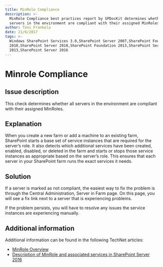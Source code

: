 ```yaml
---
title: MinRole Compliance
description: >-
  MinRole Compliance best practices report by SPDocKit determines whether all
  servers in the environment are compliant with their assigned MinRoles.
author: Toni Frankola
date: 21/6/2017
tags: >-
  Windows SharePoint Services 3.0,SharePoint Server 2007,SharePoint Foundation
  2010,SharePoint Server 2010,SharePoint Foundation 2013,SharePoint Server
  2013,SharePoint Server 2016
---
```


# Minrole Compliance

## Issue description

This check determines whether all servers in the environment are compliant with their assigned MinRoles.

## Explanation

When you create a new farm or add a machine to an existing farm, SharePoint starts a base set of service instances that are required for the server’s role. It also detects which additional services have been created, enabled, disabled, or deleted in the farm and starts or stops those service instances as appropriate based on the server’s role. This ensures that each server in your SharePoint farm runs the exact services it needs.

## Solution

If a server is marked as not compliant, the easiest way to fix the problem is through the Central Administration, Server in Farm page. On this page, you will see a fix link next to a server that is experiencing problems.

If the problem persists, you will have to resolve any issues the service instances are experiencing manually.

## Additional information

Additional information can be found in the following TechNet articles:

* [MinRole Overview](https://technet.microsoft.com/en-us/library/mt346114%28v=office.16%29.aspx)
* [Description of MinRole and associated services in SharePoint Server 2016](https://technet.microsoft.com/en-us/library/mt667910%28v=office.16%29.aspx)

